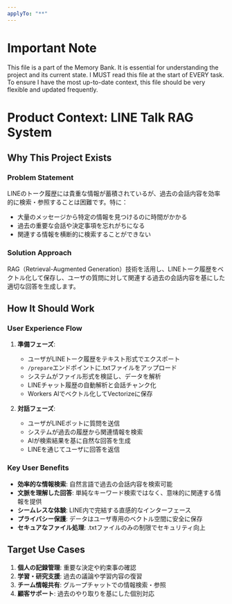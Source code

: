 ```yaml
---
applyTo: "**"
---
```

# Important Note
This file is a part of the Memory Bank. It is essential for understanding the project and its current state. I MUST read this file at the start of EVERY task.
To ensure I have the most up-to-date context, this file should be very flexible and updated frequently.

# Product Context: LINE Talk RAG System

## Why This Project Exists

### Problem Statement
LINEのトーク履歴には貴重な情報が蓄積されているが、過去の会話内容を効率的に検索・参照することは困難です。特に：
- 大量のメッセージから特定の情報を見つけるのに時間がかかる
- 過去の重要な会話や決定事項を忘れがちになる
- 関連する情報を横断的に検索することができない

### Solution Approach
RAG（Retrieval-Augmented Generation）技術を活用し、LINEトーク履歴をベクトル化して保存し、ユーザの質問に対して関連する過去の会話内容を基にした適切な回答を生成します。

## How It Should Work

### User Experience Flow
1. **準備フェーズ**: 
   - ユーザがLINEトーク履歴をテキスト形式でエクスポート
   - `/prepare`エンドポイントに.txtファイルをアップロード
   - システムがファイル形式を検証し、データを解析
   - LINEチャット履歴の自動解析と会話チャンク化
   - Workers AIでベクトル化してVectorizeに保存

2. **対話フェーズ**:
   - ユーザがLINEボットに質問を送信
   - システムが過去の履歴から関連情報を検索
   - AIが検索結果を基に自然な回答を生成
   - LINEを通じてユーザに回答を返信

### Key User Benefits
- **効率的な情報検索**: 自然言語で過去の会話内容を検索可能
- **文脈を理解した回答**: 単純なキーワード検索ではなく、意味的に関連する情報を提供
- **シームレスな体験**: LINE内で完結する直感的なインターフェース
- **プライバシー保護**: データはユーザ専用のベクトル空間に安全に保存
- **セキュアなファイル処理**: .txtファイルのみの制限でセキュリティ向上

## Target Use Cases
1. **個人の記録管理**: 重要な決定や約束事の確認
2. **学習・研究支援**: 過去の議論や学習内容の復習
3. **チーム情報共有**: グループチャットでの情報検索・参照
4. **顧客サポート**: 過去のやり取りを基にした個別対応
